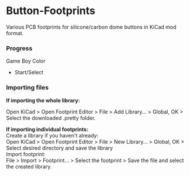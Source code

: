 # Button-Footprints  
Various PCB footprints for silicone/carbon dome buttons in KiCad mod format.  

### Progress  

Game Boy Color  
 - Start/Select

### Importing files  

**If importing the whole library:**  

Open KiCad > Open Footprint Editor > File > Add Library... > Global, OK > Select the downloaded .pretty folder.  

**If importing individual footprints:**  
Create a library if you haven't already:  
Open KiCad > Open Footprint Editor > File > New Library... > Global, OK > Select desired directory and save the library  
Import footprint:  
File > Import > Footprint... > Select the footprint > Save the file and select the created library.  

